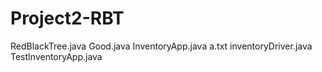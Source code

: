 # Project2-RBT

RedBlackTree.java
Good.java
InventoryApp.java
a.txt
inventoryDriver.java
TestInventoryApp.java
